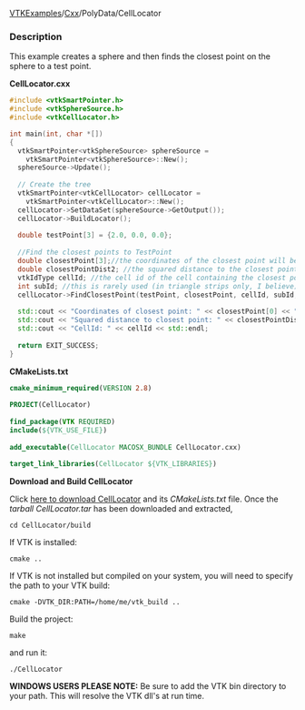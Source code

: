[VTKExamples](Home)/[Cxx](Cxx)/PolyData/CellLocator

### Description
This example creates a sphere and then finds the closest point on the sphere to a test point.

**CellLocator.cxx**
```c++
#include <vtkSmartPointer.h>
#include <vtkSphereSource.h>
#include <vtkCellLocator.h>

int main(int, char *[])
{
  vtkSmartPointer<vtkSphereSource> sphereSource = 
    vtkSmartPointer<vtkSphereSource>::New();
  sphereSource->Update();
  
  // Create the tree
  vtkSmartPointer<vtkCellLocator> cellLocator = 
    vtkSmartPointer<vtkCellLocator>::New();
  cellLocator->SetDataSet(sphereSource->GetOutput());
  cellLocator->BuildLocator();
  
  double testPoint[3] = {2.0, 0.0, 0.0};
  
  //Find the closest points to TestPoint
  double closestPoint[3];//the coordinates of the closest point will be returned here
  double closestPointDist2; //the squared distance to the closest point will be returned here
  vtkIdType cellId; //the cell id of the cell containing the closest point will be returned here
  int subId; //this is rarely used (in triangle strips only, I believe)
  cellLocator->FindClosestPoint(testPoint, closestPoint, cellId, subId, closestPointDist2);
  
  std::cout << "Coordinates of closest point: " << closestPoint[0] << " " << closestPoint[1] << " " << closestPoint[2] << std::endl;
  std::cout << "Squared distance to closest point: " << closestPointDist2 << std::endl;
  std::cout << "CellId: " << cellId << std::endl;
  
  return EXIT_SUCCESS;
}
```
**CMakeLists.txt**
```cmake
cmake_minimum_required(VERSION 2.8)
 
PROJECT(CellLocator)
 
find_package(VTK REQUIRED)
include(${VTK_USE_FILE})
 
add_executable(CellLocator MACOSX_BUNDLE CellLocator.cxx)
 
target_link_libraries(CellLocator ${VTK_LIBRARIES})
```

**Download and Build CellLocator**

Click [here to download CellLocator](https://github.com/lorensen/VTKWikiExamplesTarballs/raw/master/CellLocator.tar) and its *CMakeLists.txt* file.
Once the *tarball CellLocator.tar* has been downloaded and extracted,
```
cd CellLocator/build 
```
If VTK is installed:
```
cmake ..
```
If VTK is not installed but compiled on your system, you will need to specify the path to your VTK build:
```
cmake -DVTK_DIR:PATH=/home/me/vtk_build ..
```
Build the project:
```
make
```
and run it:
```
./CellLocator
```
**WINDOWS USERS PLEASE NOTE:** Be sure to add the VTK bin directory to your path. This will resolve the VTK dll's at run time.

